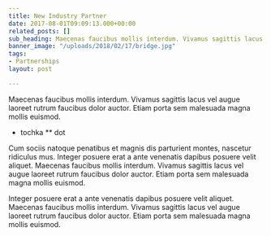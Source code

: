 ```yaml
---
title: New Industry Partner
date: 2017-08-01T09:09:13.000+00:00
related_posts: []
sub_heading: Maecenas faucibus mollis interdum. Vivamus sagittis lacus
banner_image: "/uploads/2018/02/17/bridge.jpg"
tags:
- Partnerships
layout: post

---
```

Maecenas faucibus mollis interdum. Vivamus sagittis lacus vel augue laoreet rutrum faucibus dolor auctor. Etiam porta sem malesuada magna mollis euismod.
* tochka
** dot

Cum sociis natoque penatibus et magnis dis parturient montes, nascetur ridiculus mus. Integer posuere erat a ante venenatis dapibus posuere velit aliquet. Maecenas faucibus mollis interdum. Vivamus sagittis lacus vel augue laoreet rutrum faucibus dolor auctor. Etiam porta sem malesuada magna mollis euismod.

Integer posuere erat a ante venenatis dapibus posuere velit aliquet. Maecenas faucibus mollis interdum. Vivamus sagittis lacus vel augue laoreet rutrum faucibus dolor auctor. Etiam porta sem malesuada magna mollis euismod.